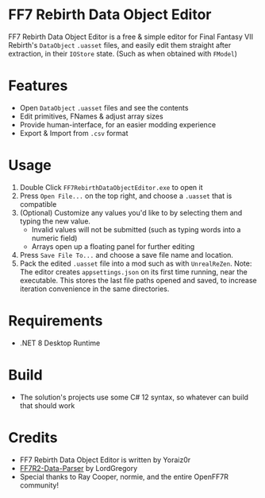 # FF7 Rebirth Data Object Editor
FF7 Rebirth Data Object Editor is a free & simple editor for Final Fantasy VII Rebirth's `DataObject` `.uasset` files, and easily edit them straight after extraction, in their `IOStore` state. (Such as when obtained with `FModel`)

# Features
- Open `DataObject` `.uasset` files and see the contents
- Edit primitives, FNames & adjust array sizes
- Provide human-interface, for an easier modding experience
- Export & Import from `.csv` format

# Usage
1. Double Click `FF7RebirthDataObjectEditor.exe` to open it
2. Press `Open File...` on the top right, and choose a `.uasset` that is compatible
3. (Optional) Customize any values you'd like to by selecting them and typing the new value.
   - Invalid values will not be submitted (such as typing words into a numeric field)
   - Arrays open up a floating panel for further editing
5. Press `Save File To...` and choose a save file name and location.
6. Pack the edited `.uasset` file into a mod such as with `UnrealReZen`.
Note: The editor creates `appsettings.json` on its first time running, near the executable. This stores the last file paths opened and saved, to increase iteration convenience in the same directories.

# Requirements
- .NET 8 Desktop Runtime

# Build
- The solution's projects use some C# 12 syntax, so whatever can build that should work

# Credits
- FF7 Rebirth Data Object Editor is written by Yoraiz0r
- [FF7R2-Data-Parser](https://github.com/Synthlight/FF7R2-DataObject-Parser) by LordGregory
- Special thanks to Ray Cooper, normie, and the entire OpenFF7R community!
